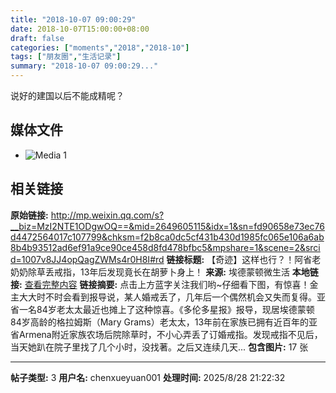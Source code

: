 ```yaml
---
title: "2018-10-07 09:00:29"
date: 2018-10-07T15:00:00+08:00
draft: false
categories: ["moments","2018","2018-10"]
tags: ["朋友圈","生活记录"]
summary: "2018-10-07 09:00:29..."
---
```


说好的建国以后不能成精呢？

## 媒体文件

- ![Media 1](/Moments/photos/2018-10-07/201810070900290.jpg)

## 相关链接

**原始链接:** http://mp.weixin.qq.com/s?__biz=MzI2NTE1ODgwOQ==&mid=2649605115&idx=1&sn=fd90658e73ec76d4472564017c107799&chksm=f2b8ca0dc5cf431b430d1985fc065e106a6ab8b4b93512ad6ef91a9ce90ce458d8fd478bfbc5&mpshare=1&scene=2&srcid=1007v8JJ4opQagZWMs4r0H8I#rd
**链接标题:** 【奇迹】这样也行？！阿省老奶奶除草丢戒指，13年后发现竟长在胡萝卜身上！
**来源:** 埃德蒙顿微生活
**本地链接:** [查看完整内容](/link_content/2018/10/2018-10-07-5/link_content/)
**链接摘要:** 点击上方蓝字关注我们哟~仔细看下图，有惊喜！金主大大时不时会看到报导说，某人婚戒丢了，几年后一个偶然机会又失而复得。亚省一名84岁老太太最近也摊上了这种惊喜。《多伦多星报》报导，现居埃德蒙顿84岁高龄的格拉姆斯（Mary Grams）老太太，13年前在家族已拥有近百年的亚省Armena附近家族农场后院除草时，不小心弄丢了订婚戒指。发现戒指不见后，当天她趴在院子里找了几个小时，没找著。之后又连续几天...
**包含图片:** 17 张

---

**帖子类型:** 3
**用户名:** chenxueyuan001
**处理时间:** 2025/8/28 21:22:32